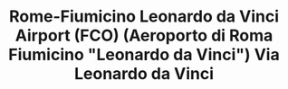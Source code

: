 ---
addr: ' Via Leonardo da Vinci'
city: Latium
country: Italy
description: Via Leonardo da Vinci (A91) 00054 Fiumicino Lazio Italia
id: 4abdac59f964a520538b20e3
lat: 41.79529619883812
lng: 12.250721454620361
title: Rome-Fiumicino Leonardo da Vinci Airport (FCO) (Aeroporto di Roma Fiumicino
  "Leonardo da Vinci") Via Leonardo da Vinci
venue: Rome-Fiumicino Leonardo da Vinci Airport (FCO) (Aeroporto di Roma Fiumicino
  "Leonardo da Vinci")
---
